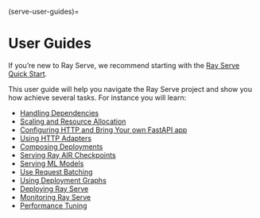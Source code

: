 (serve-user-guides)=
# User Guides

If you’re new to Ray Serve, we recommend starting with the [Ray Serve Quick Start](getting_started).

This user guide will help you navigate the Ray Serve project and show you how achieve several tasks.  For instance
you will learn:

- [Handling Dependencies](handling-dependencies)
- [Scaling and Resource Allocation](scaling-and-resource-allocation)
- [Configuring HTTP and Bring Your own FastAPI app](http-guide)
- [Using HTTP Adapters](http-guide)
- [Composing Deployments](handle-guide)
- [Serving Ray AIR Checkpoints](ray-air-serve-guide)
- [Serving ML Models](ml-models)
- [Use Request Batching](batching-guide)
- [Using Deployment Graphs](serve-model-composition-deployment-graph)
- [Deploying Ray Serve](deploying-serve)
- [Monitoring Ray Serve](monitoring)
- [Performance Tuning](performance)
